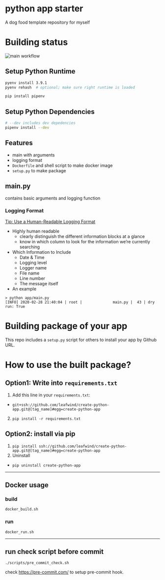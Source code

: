 # python app starter

A dog food template repository for myself

# Building status

![main workflow](https://github.com/leafwind/create-python-app/actions/workflows/main.yml/badge.svg)


## Setup Python Runtime

```sh
pyenv install 3.9.1
pyenv rehash  # optional; make sure right runtime is loaded

pip install pipenv
```

## Setup Python Dependencies

```sh
# --dev includes dev depedencies
pipenv install --dev
```


## Features

- main with arguments
- logging format
- `Dockerfile` and shell script to make docker image
- `setup.py` to make package


## main.py

contains basic arguments and logging function

### Logging Format

[Tip: Use a Human-Readable Logging Format](https://reflectoring.io/logging-format/)
- Highly human readable
  - clearly distinguish the different information blocks at a glance
  - know in which column to look for the information we’re currently searching
- Which Information to Include
  - Date & Time
  - Logging level
  - Logger name
  - File name
  - Line number
  - The message itself
- An example
```
> python app/main.py 
[INFO] 2020-02-28 21:40:04 | root |              main.py |  43 | dry run: True
```

# Building package of your app

This repo includes a `setup.py` script for others to install your app by Github URL.

# How to use the built package?

## Option1: Write into `requirements.txt`

1. Add this line in your `requirements.txt`:
  - `git+ssh://github.com/leafwind/create-python-app.git@[tag_name]#egg=create-python-app`
2. `pip install -r requirements.txt`

## Option2: install via pip

1. `pip install ssh://github.com/leafwind/create-python-app.git@[tag_name]#egg=create-python-app`
2. Uninstall
  - `pip uninstall create-python-app`

---

## Docker usage

### build

`docker_build.sh`

### run

`docker_run.sh`

---

## run check script before commit

`./scripts/pre_commit_check.sh`

check https://pre-commit.com/ to setup pre-commit hook.

